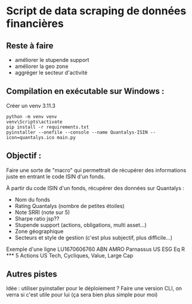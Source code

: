 # Script de data scraping de données financières

## Reste à faire

-   améliorer le stupende support
-   améliorer la geo zone
-   aggréger le secteur d'activité

## Compilation en exécutable sur Windows :

Créer un venv 3.11.3

```Windows
python -m venv venv
venv\Scripts\activate
pip install -r requirements.txt
pyinstaller --onefile --console --name Quantalys-ISIN --icon=quantalys.ico main.py
```

## Objectif :

Faire une sorte de "macro" qui permettrait de récupérer des informations juste en entrant le code ISIN d'un fonds.

À partir du code ISIN d'un fonds, récupérer des données sur Quantalys :

-   Nom du fonds
-   Rating Quantalys (nombre de petites étoiles)
-   Note SRRI (note sur 5)
-   Sharpe ratio jsp??
-   Stupende support (actions, obligations, multi asset...)
-   Zone géographique
-   Secteurs et style de gestion (c'est plus subjectif, plus difficile...)

Exemple d'une ligne
LU1670606760 ABN AMRO Parnassus US ESG Eq R \*\*\* 5 Actions US Tech, Cycliques, Value, Large Cap

## Autres pistes

Idée : utiliser pyinstaller pour le déploiement ?
Faire une version CLI, on verra si c'est utile pour lui (ça sera bien plus simple pour moi)
